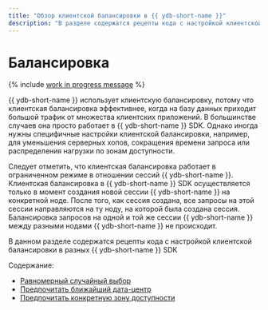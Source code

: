 ```yaml
---
title: "Обзор клиентской балансировки в {{ ydb-short-name }}"
description: "В разделе содержатся рецепты кода с настройкой клиентской балансировки в разных {{ ydb-short-name }} SDK."
---
```

# Балансировка

{% include [work in progress message](_includes/addition.md) %}

{{ ydb-short-name }} использует клиентскую балансировку, потому что клиентская балансировка эффективнее, когда на базу данных приходит большой трафик от множества клиентских приложений. 
В большинстве случаев она просто работает в {{ ydb-short-name }} SDK. Однако иногда нужны специфичные настройки клиентской балансировки, например, для уменьшения серверных хопов, сокращения времени запроса или распределения нагрузки по зонам доступности.

Следует отметить, что клиентская балансировка работает в ограниченном режиме в отношении сессий {{ ydb-short-name }}. Клиентская балансировка в {{ ydb-short-name }} SDK осуществляется только в момент создания  новой сессии {{ ydb-short-name }} на конкретной ноде. После того, как сессия создана, все запросы на этой сессии направляются на ту ноду, на которой была создана сессия. Балансировка запросов на одной и той же сессии {{ ydb-short-name }} между разными нодами {{ ydb-short-name }} не происходит. 

В данном разделе содержатся рецепты кода с настройкой клиентской балансировки в разных {{ ydb-short-name }} SDK

Содержание:
- [Равномерный случайный выбор](balancing-random-choice.md)
- [Предпочитать ближайший дата-центр](balancing-prefer-local.md)
- [Предпочитать конкретную зону доступности](balancing-prefer-location.md)
